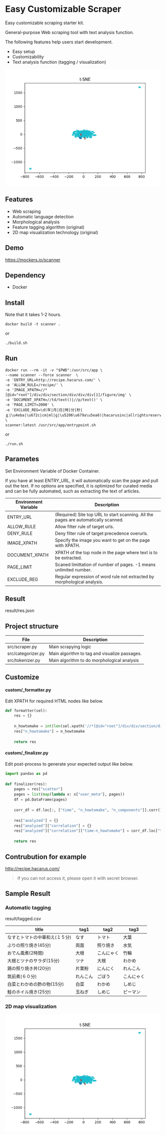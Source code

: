 # Easy Customizable Scraper

Easy customizable scraping starter kit.

General-purpose Web scraping tool with text analysis function.

The following features help users start development.

- Easy setup
- Customizability
- Text analysis function (tagging / visualization)

![Visualization](https://github.com/makotunes/easy-customizable-scraper/blob/ee040d871fec83afe7b7f25747ce61c1066c16c7/workspace/figure.png)

## Features

- Web scraping
- Automatic language detection
- Morphological analysis
- Feature tagging algorithm (original)
- 2D map visualization technology (original)

## Demo

https://mockers.io/scanner

## Dependency

- Docker

## Install

Note that it takes 1-2 hours.

```Shell
docker build -t scanner .
```

or

```Shell
./build.sh
```

## Run

```Shell
docker run --rm -it -v "$PWD":/usr/src/app \
--name scanner --force scanner  \
-e 'ENTRY_URL=http://recipe.hacarus.com/' \
-e 'ALLOW_RULE=/recipe/' \
-e 'IMAGE_XPATH=//*[@id="root"]/div/div/section/div/div/div[1]/figure/img' \
-e 'DOCUMENT_XPATH=//td/text()|//p/text()' \
-e 'PAGE_LIMIT=2000' \
-e 'EXCLUDE_REG=\d(年|月|日|時|分|秒|ｇ|\u4eba|\u672c|cm|ml|g|\u5206\u679a\u5ea6)|hacarusinc|allrightsreserved' \
scanner:latest /usr/src/app/entrypoint.sh
```

or 

```Shell
./run.sh
```

## Parametes

Set Environment Variable of Docker Container.

If you have at least ENTRY_URL, it will automatically scan the page and pull out the text.
If no options are specified, it is optimized for curated media and can be fully automated, such as extracting the text of articles.

| Environment Variable | Description                                                                                  |
|----------------------|----------------------------------------------------------------------------------------------|
| ENTRY_URL            | (Required) Site top URL to start scanning. All the pages are automatically scanned.          |
| ALLOW_RULE           | Allow filter rule of target urls.                                                            |
| DENY_RULE            | Deny filter rule of target precedence overurls.                                              |
| IMAGE_XPATH          | Specify the image you want to get on the page with XPATH.                                    |
| DOCUMENT_XPATH       | XPATH of the top node in the page where text is to be extracted.                             |
| PAGE_LIMIT           | Scaned limittation of number of pages. -1 means unlimited number.                            |
| EXCLUDE_REG          | Regular expression of word rule not extracted by morphological analysis.                     |


## Result

result/res.json

## Project structure

| File                 | Description                                            |
|----------------------|--------------------------------------------------------|
| src/scraper.py       | Main scrapying logic                                   |
| src/categorizer.py   | Main algorithm to tag and visualize passages.          |
| src/tokenizer.py     | Main algorithm to do morphological analysis            |

## Customize

#### custom/_formatter.py

Edit XPATH for required HTML nodes like below.

```Python
def formatter(sel):
    res = {}

    n_howtomake = int(len(sel.xpath('//*[@id="root"]/div/div/section/div/div/div[2]/div[1]/table[2]/tbody/tr/td/text()').extract()) / 2)
    res["n_howtomake"] = n_howtomake

    return res
```


#### custom/_finalizer.py

Edit post-process to generate your expected output like below.


```Python
import pandas as pd

def finalizer(res):
    pages = res["scatter"]
    pages = list(map(lambda x: x["user_meta"], pages))
    df = pd.DataFrame(pages)

    corr_df = df.loc[:, ["time", "n_howtomake", "n_components"]].corr()

    res["analyzed"] = {}
    res["analyzed"]["correlation"] = {}
    res["analyzed"]["correlation"]["time-n_howtomake"] = corr_df.loc["time", "n_howtomake"]

    return res
```

## Contrubution for example

http://recipe.hacarus.com/

> If you can not access it, please open it with secret browser.

## Sample Result

### Automatic tagging

result/tagged.csv

|title                           |tag1  |tag2     |tag3    |
|--------------------------------|------|---------|--------|
|なすとトマトの中華和え(１５分)                |なす    |トマト      |大葉      |
|ぶりの照り焼き(45分)                    |両面    |照り焼き     |水気      |
|おでん風煮(2時間)                      |大根    |こんにゃく    |竹輪      |
|大根とツナのサラダ(15分)                  |ツナ    |大根       |わかめ     |
|鶏の照り焼き丼(20分)                    |片栗粉   |にんにく     |れんこん    |
|筑前煮(６０分)                        |れんこん  |ごぼう      |こんにゃく   |
|白菜とわかめの酢の物(15分)                 |白菜    |わかめ      |しめじ     |
|鮭のホイル焼き(25分)                    |玉ねぎ   |しめじ      |ピーマン    |


### 2D map visualization

![Visualization](https://github.com/makotunes/easy-customizable-scraper/blob/ee040d871fec83afe7b7f25747ce61c1066c16c7/workspace/figure.png)
